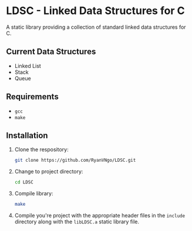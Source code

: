 # LDSC - Linked Data Structures for C
A static library providing a collection of standard linked data structures for C.
## Current Data Structures
- Linked List
- Stack
- Queue
## Requirements
- `gcc`
- `make`
## Installation
1. Clone the respository:
   
   ```sh
   git clone https://github.com/RyanVNgo/LDSC.git
   ```
   
3. Change to project directory:
   
   ```sh
   cd LDSC
   ```
   
5. Compile library:
   
   ```sh
   make
   ```
6. Compile you're project with the appropriate header files in the `include` directory along with the `libLDSC.a` static library file.
